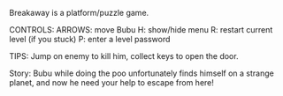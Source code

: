 Breakaway is a platform/puzzle game.

CONTROLS:
ARROWS: move Bubu
H: show/hide menu
R: restart current level (if you stuck)
P: enter a level password

TIPS:
Jump on enemy to kill him, collect keys to open the door.

Story:
Bubu while doing the poo unfortunately finds himself on a strange planet,
and now he need your help to escape from here!